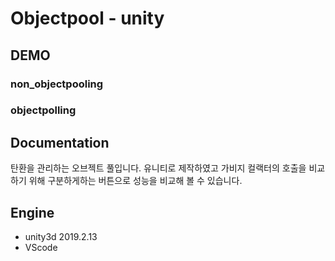 # Objectpool - unity

## DEMO
### non_objectpooling

### objectpolling

## Documentation
탄환을 관리하는 오브젝트 풀입니다. 유니티로 제작하였고 가비지 컬랙터의 호출을 비교하기 위해 구분하게하는 버튼으로 성능을 비교해 볼 수 있습니다.

## Engine
- unity3d 2019.2.13
- VScode




